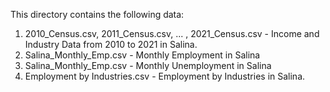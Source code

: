 This directory contains the following data:
1. 2010_Census.csv, 2011_Census.csv, ... , 2021_Census.csv - Income and Industry Data from 2010 to 2021 in Salina.
2. Salina_Monthly_Emp.csv - Monthly Employment in Salina
3. Salina_Monthly_Emp.csv - Monthly Unemployment in Salina
4. Employment by Industries.csv - Employment by Industries in Salina.
